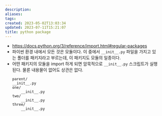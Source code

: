 ```yaml
---
description:
aliases: 
tags: 
created: 2023-05-02T13:03:34
updated: 2023-07-11T15:21:07
title: python package
---
```

- https://docs.python.org/3/reference/import.html#regular-packages
- 파이썬 환경 내에서 모든 것은 모듈이다. 이 중에서 `__init__.py` 파일을 가지고 있는 폴더를 패키지라고 부르는데, 이 패키지도 모듈의 일종이다. 
- 어떤 패키지의 모듈을 import 하게 되면 암묵적으로 `__init__.py` 스크립트가 실행된다. 물론 내용물이 없어도 상관은 없다.
	```
	parent/
    __init__.py
    one/
        __init__.py
    two/
        __init__.py
    three/
        __init__.py
	```
	